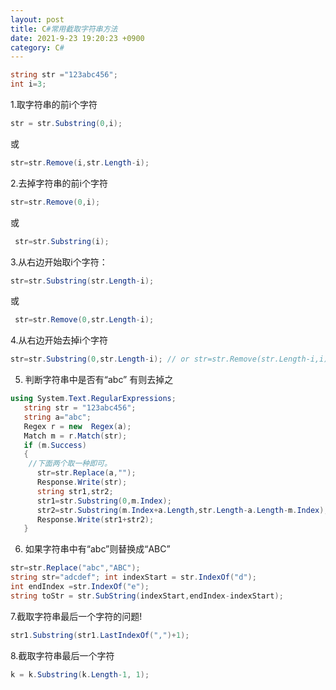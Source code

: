 ```yaml
---
layout: post
title: C#常用截取字符串方法
date: 2021-9-23 19:20:23 +0900
category: C#
---
```

```c#
string str ="123abc456";
int i=3;
```
1.取字符串的前i个字符
```c#
str = str.Substring(0,i);
```
或
```c#
str=str.Remove(i,str.Length-i);
```
2.去掉字符串的前i个字符
```c#
str=str.Remove(0,i);
```
或
```c#
 str=str.Substring(i);
```
3.从右边开始取i个字符：
```c#
str=str.Substring(str.Length-i);
```
或
```c#
 str=str.Remove(0,str.Length-i);
```
4.从右边开始去掉i个字符
```c#
str=str.Substring(0,str.Length-i); // or str=str.Remove(str.Length-i,i);
```
5. 判断字符串中是否有“abc” 有则去掉之
```c#
using System.Text.RegularExpressions;
   string str = "123abc456";
   string a="abc";
   Regex r = new  Regex(a);
   Match m = r.Match(str);
   if (m.Success)
   {
    //下面两个取一种即可。
      str=str.Replace(a,"");
      Response.Write(str);  
      string str1,str2;
      str1=str.Substring(0,m.Index);
      str2=str.Substring(m.Index+a.Length,str.Length-a.Length-m.Index);
      Response.Write(str1+str2);
   }
```
6. 如果字符串中有“abc”则替换成“ABC”
```c#
str=str.Replace("abc","ABC");
string str="adcdef"; int indexStart = str.IndexOf("d");
int endIndex =str.IndexOf("e");
string toStr = str.SubString(indexStart,endIndex-indexStart);
```
7.截取字符串最后一个字符的问题!
```c#
str1.Substring(str1.LastIndexOf(",")+1);
```
8.截取字符串最后一个字符
```c#
k = k.Substring(k.Length-1, 1);
```
